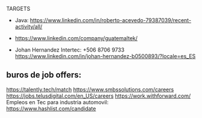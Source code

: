 TARGETS
- Java: https://www.linkedin.com/in/roberto-acevedo-79387039/recent-activity/all/

- https://www.linkedin.com/company/guatemaltek/

- Johan Hernandez Intertec: +506 8706 9733 https://www.linkedin.com/in/johan-hernandez-b0500893/?locale=es_ES


## buros de job offers:

https://talently.tech/match
https://www.smbssolutions.com/careers
https://jobs.telusdigital.com/en_US/careers
https://work.withforward.com/
Empleos en Tec para industria automovil: https://www.hashlist.com/candidate
